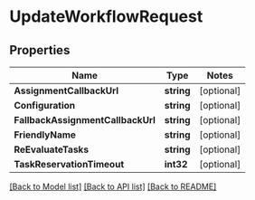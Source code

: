 # UpdateWorkflowRequest

## Properties
Name | Type | Notes
------------ | ------------- | -------------
**AssignmentCallbackUrl** | **string** | [optional] 
**Configuration** | **string** | [optional] 
**FallbackAssignmentCallbackUrl** | **string** | [optional] 
**FriendlyName** | **string** | [optional] 
**ReEvaluateTasks** | **string** | [optional] 
**TaskReservationTimeout** | **int32** | [optional] 

[[Back to Model list]](../README.md#documentation-for-models) [[Back to API list]](../README.md#documentation-for-api-endpoints) [[Back to README]](../README.md)


